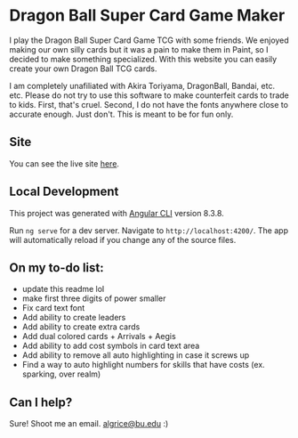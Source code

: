# Dragon Ball Super Card Game Maker

I play the Dragon Ball Super Card Game TCG with some friends. We enjoyed making our own silly cards but it was a pain to make them in Paint, so I decided to make something specialized. With this website you can easily create your own Dragon Ball TCG cards.

I am completely unafiliated with Akira Toriyama, DragonBall, Bandai, etc. etc. Please do not try to use this software to make counterfeit cards to trade to kids. First, that's cruel. Second, I do not have the fonts anywhere close to accurate enough. Just don't. This is meant to be for fun only.  

## Site

You can see the live site [here](http:shenwrong.com/).

## Local Development

This project was generated with [Angular CLI](https://github.com/angular/angular-cli) version 8.3.8.

Run `ng serve` for a dev server. 
Navigate to `http://localhost:4200/`. 
The app will automatically reload if you change any of the source files.

## On my to-do list:
- update this readme lol
- make first three digits of power smaller
- Fix card text font
- Add ability to create leaders
- Add ability to create extra cards
- Add dual colored cards + Arrivals + Aegis
- Add ability to add cost symbols in card text area
- Add ability to remove all auto highlighting in case it screws up
- Find a way to auto highlight numbers for skills that have costs (ex. sparking, over realm)


## Can I help?

Sure! Shoot me an email. algrice@bu.edu :)
